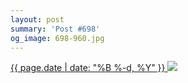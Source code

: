 ```yaml
---
layout: post
summary: 'Post #698'
og_image: 698-960.jpg
---
```


<p>
 <time>
  <a href="/698">
   {{ page.date | date: "%B %-d, %Y" }}
  </a>
 </time>
 <a href="/698">
  <img sizes="(min-width: 700px) 50vw, calc(100vw - 2rem)" src="{{ site.assets_url }}/698-480.jpg" srcset="{{ site.assets_url }}/698-240.jpg 240w, {{ site.assets_url }}/698-480.jpg 480w, {{ site.assets_url }}/698-720.jpg 720w, {{ site.assets_url }}/698-960.jpg 960w"/>
 </a>
</p>
